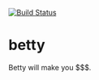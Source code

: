 [![Build Status](https://travis-ci.com/sotobabi/betty.svg?branch=master)](https://travis-ci.com/sotobabi/betty)

# betty
Betty will make you $$$.
